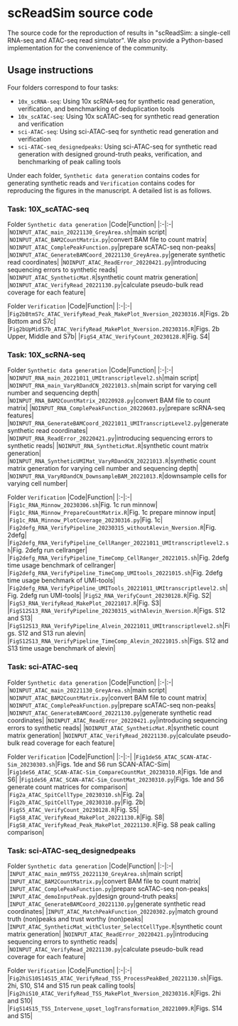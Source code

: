 # scReadSim source code
The source code for the reproduction of results in "scReadSim: a single-cell RNA-seq and ATAC-seq read simulator".
We also provide a Python-based implementation for the convenience of the community.

## Usage instructions

Four folders correspond to four tasks:
- `10x_scRNA-seq`: Using 10x scRNA-seq for synthetic read generation, verification, and benchmarking of deduplication tools
- `10x_scATAC-seq`: Using 10x scATAC-seq for synthetic read generation and verification
- `sci-ATAC-seq`: Using sci-ATAC-seq for synthetic read generation and verification
- `sci-ATAC-seq_designedpeaks`: Using sci-ATAC-seq for synthetic read generation with designed ground-truth peaks, verification, and benchmarking of peak calling tools

Under each folder, `Synthetic data generation` contains codes for generating synthetic reads and `Verification` contains codes for reproducing the figures in the manuscript. A detailed list is as follows.

### Task: 10X_scATAC-seq
Folder `Synthetic data generation`
|Code|Function|
|:-|:-|
|`NOINPUT_ATAC_main_20221130_GreyArea.sh`|main script| 
|`NOINPUT_ATAC_BAM2CountMatrix.py`|convert BAM file to count matrix|
|`NOINPUT_ATAC_ComplePeakFunction.py`|prepare scATAC-seq non-peaks|
|`NOINPUT_ATAC_GenerateBAMCoord_20221130_GreyArea.py`|generate synthetic read coordinates|
|`NOINPUT_ATAC_ReadError_20220421.py`|introducing sequencing errors to synthetic reads|
|`NOINPUT_ATAC_SyntheticMat.R`|synthetic count matrix generation|
|`NOINPUT_ATAC_VerifyRead_20221130.py`|calculate pseudo-bulk read coverage for each feature|

Folder `Verification`
|Code|Function|
|:-|:-|
|`Fig2bBtmS7c_ATAC_VerifyRead_Peak_MakePlot_Nversion_20230316.R`|Figs. 2b Bottom and S7c| 
|`Fig2bUpMidS7b_ATAC_VerifyRead_MakePlot_Nversion.20230316.R`|Figs. 2b Upper, Middle and S7b|
|`FigS4_ATAC_VerifyCount_20230128.R`|Fig. S4|


### Task: 10X_scRNA-seq
Folder `Synthetic data generation`
|Code|Function|
|:-|:-|
|`NOINPUT_RNA_main_20221011_UMItranscriptlevel2.sh`|main script|
|`NOINPUT_RNA_main_VaryRDandCN_20221013.sh`|main script for varying cell number and sequencing depth| 
|`NOINPUT_RNA_BAM2CountMatrix_20220928.py`|convert BAM file to count matrix|
|`NOINPUT_RNA_ComplePeakFunction_20220603.py`|prepare scRNA-seq features|
|`NOINPUT_RNA_GenerateBAMCoord_20221011_UMITranscriptLevel2.py`|generate synthetic read coordinates|
|`NOINPUT_RNA_ReadError_20220421.py`|introducing sequencing errors to synthetic reads|
|`NOINPUT_RNA_SyntheticMat.R`|synthetic count matrix generation|
|`NOINPUT_RNA_SyntheticUMIMat_VaryRDandCN_20221013.R`|synthetic count matrix generation for varying cell number and sequencing depth|
|`NOINPUT_RNA_VaryRDandCN_DownsampleBAM_20221013.R`|downsample cells for varying cell number|

Folder `Verification`
|Code|Function|
|:-|:-|
|`Fig1c_RNA_Minnow_20230306.sh`|Fig. 1c run minnow| 
|`Fig1c_RNA_Minnow_PrepareCountMatrix.R`|Fig. 1c prepare minnow input|
|`Fig1c_RNA_Minnow_PlotCoverage_20230316.py`|Fig. 1c|
|`Fig2defg_RNA_VerifyPipeline_20230315_withoutAlevin_Nversion.R`|Fig. 2defg|
|`Fig2defg_RNA_VerifyPipeline_CellRanger_20221011_UMItranscriptlevel2.sh`|Fig. 2defg run cellranger|
|`Fig2defg_RNA_VerifyPipeline_TimeComp_CellRanger_20221015.sh`|Fig. 2defg time usage benchmark of cellranger|
|`Fig2defg_RNA_VerifyPipeline_TimeComp_UMItools_20221015.sh`|Fig. 2defg time usage benchmark of UMI-tools|
|`Fig2defg_RNA_VerifyPipeline_UMITools_20221011_UMItranscriptlevel2.sh`|Fig. 2defg run UMI-tools|
|`FigS2_RNA_VerifyCount_20230128.R`|Fig. S2|
|`FigS3_RNA_VerifyRead_MakePlot_20221017.R`|Fig. S3|
|`FigS12S13_RNA_VerifyPipeline_20230315_withAlevin_Nversion.R`|Figs. S12 and S13|
|`FigS12S13_RNA_VerifyPipeline_Alvein_20221011_UMItranscriptlevel2.sh`|Figs. S12 and S13 run alevin|
|`FigS12S13_RNA_VerifyPipeline_TimeComp_Alevin_20221015.sh`|Figs. S12 and S13 time usage benchmark of alevin|


### Task: sci-ATAC-seq
Folder `Synthetic data generation`
|Code|Function|
|:-|:-|
|`NOINPUT_ATAC_main_20221130_GreyArea.sh`|main script| 
|`NOINPUT_ATAC_BAM2CountMatrix.py`|convert BAM file to count matrix|
|`NOINPUT_ATAC_ComplePeakFunction.py`|prepare scATAC-seq non-peaks|
|`NOINPUT_ATAC_GenerateBAMCoord_20221130.py`|generate synthetic read coordinates|
|`NOINPUT_ATAC_ReadError_20220421.py`|introducing sequencing errors to synthetic reads|
|`NOINPUT_ATAC_SyntheticMat.R`|synthetic count matrix generation|
|`NOINPUT_ATAC_VerifyRead_20221130.py`|calculate pseudo-bulk read coverage for each feature|

Folder `Verification`
|Code|Function|
|:-|:-|
|`Fig1deS6_ATAC_SCAN-ATAC-Sim_20230303.sh`|Figs. 1de and S6 run SCAN-ATAC-Sim| 
|`Fig1deS6_ATAC_SCAN-ATAC-Sim_CompareCountMat_20230310.R`|Figs. 1de and S6|
|`Fig1deS6_ATAC_SCAN-ATAC-Sim_CountMat_20230310.py`|Figs. 1de and S6 generate count matrices for comparison|
|`Fig2a_ATAC_SpitCellType_20230310.sh`|Fig. 2a| 
|`Fig2b_ATAC_SpitCellType_20230310.py`|Fig. 2b|
|`FigS5_ATAC_VerifyCount_20230128.R`|Fig. S5| 
|`FigS8_ATAC_VerifyRead_MakePlot_20221130.R`|Fig. S8|
|`FigS8_ATAC_VerifyRead_Peak_MakePlot_20221130.R`|Fig. S8 peak calling comparison|


### Task: sci-ATAC-seq_designedpeaks
Folder `Synthetic data generation`
|Code|Function|
|:-|:-|
|`INPUT_ATAC_main_mm9TSS_20221130_GreyArea.sh`|main script| 
|`INPUT_ATAC_BAM2CountMatrix.py`|convert BAM file to count matrix|
|`INPUT_ATAC_ComplePeakFunction.py`|prepare scATAC-seq non-peaks|
|`INPUT_ATAC_demoInputPeak.py`|design ground-truth peaks|
|`INPUT_ATAC_GenerateBAMCoord_20221130.py`|generate synthetic read coordinates|
|`INPUT_ATAC_MatchPeakFunction_20220302.py`|match ground truth (non)peaks and trust worthy (non)peaks|
|`INPUT_ATAC_SyntheticMat_withCluster_SelectCellType.R`|synthetic count matrix generation|
|`NOINPUT_ATAC_ReadError_20220421.py`|introducing sequencing errors to synthetic reads|
|`NOINPUT_ATAC_VerifyRead_20221130.py`|calculate pseudo-bulk read coverage for each feature|

Folder `Verification`
|Code|Function|
|:-|:-|
|`Fig2hiS10S14S15_ATAC_VerifyRead_TSS_ProcessPeakBed_20221130.sh`|Figs. 2hi, S10, S14 and S15 run peak calling tools| 
|`Fig2hiS10_ATAC_VerifyRead_TSS_MakePlot_Nversion_20230316.R`|Figs. 2hi and S10|
|`FigS14S15_TSS_Intervene_upset_logTransformation_20221009.R`|Figs. S14 and S15| 
